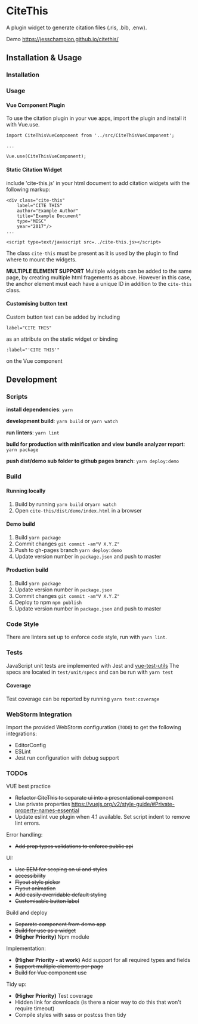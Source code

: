 # CiteThis
A plugin widget to generate citation files (.ris, .bib, .enw).

Demo https://jesschampion.github.io/citethis/

## Installation & Usage
### Installation

### Usage

#### Vue Component Plugin
To use the citation plugin in your vue apps, import the plugin and install it with Vue.use.

```
import CiteThisVueComponent from '../src/CiteThisVueComponent';

...

Vue.use(CiteThisVueComponent);
```

#### Static Citation Widget
include 'cite-this.js' in your html document to add citation widgets with the following markup:

```
<div class="cite-this"
    label="CITE THIS"
    author="Example Author"
    title="Example Document"
    type="MISC"
    year="2017"/>
...

<script type=text/javascript src=../cite-this.js></script>
```

The class `cite-this` must be present as it is used by the plugin to find where to mount the widgets.

**MULTIPLE ELEMENT SUPPORT**
Multiple widgets can be added to the same page, by creating multiple html fragements as above.
However in this case, the anchor element must each have a unique ID in addition to the `cite-this` class.

#### Customising button text
Custom button text can be added by including
```
label="CITE THIS"
```
as an attribute on the static widget
or binding
```
:label="'CITE THIS'"
```
on the Vue component 

## Development
### Scripts
__install dependencies__:
`yarn`

__development build__:
`yarn build`
or
`yarn watch`

__run linters__:
`yarn lint`

__build for production with minification and view bundle analyzer report__:
`yarn package`

__push dist/demo sub folder to github pages branch__:
`yarn deploy:demo`

### Build
#### Running locally
1. Build by running
  `yarn build` or`yarn watch`
2. Open `cite-this/dist/demo/index.html` in a browser

#### Demo build
1. Build
  `yarn package`
2. Commit changes
  `git commit -am"V X.Y.Z"`
3. Push to gh-pages branch
  `yarn deploy:demo`
4. Update version number in `package.json` and push to master

#### Production build
1. Build
  `yarn package`
2. Update version number in `package.json`
3. Commit changes
  `git commit -am"V X.Y.Z"` 
5. Deploy to npm
   `npm publish`
4. Update version number in `package.json` and push to master

### Code Style
There are linters set up to enforce code style, run with `yarn lint`.

### Tests
JavaScript unit tests are implemented with Jest and [vue-test-utils](https://vue-test-utils.vuejs.org/)
The specs are located in `test/unit/specs` and can be run with `yarn test`

#### Coverage
Test coverage can be reported by running `yarn test:coverage`

### WebStorm Integration
Import the provided WebStorm configuration (`TODO`) to get the following integrations:
- EditorConfig
- ESLint
- Jest run configuration with debug support

### TODOs
VUE best practice
- ~~Refactor CiteThis to separate ui into a presentational component~~
- Use private properties
  https://vuejs.org/v2/style-guide/#Private-property-names-essential
- Update eslint vue plugin when 4.1 available. Set script indent to remove lint errors.

Error handling:
- ~~Add prop types validations to enforce public api~~

UI:
- ~~Use BEM for scoping on ui and styles~~
- ~~accessibility~~
- ~~Flyout style picker~~
- ~~Flyout animation~~
- ~~Add easily overridable default styling~~
- ~~Customisable button label~~

Build and deploy
- ~~Separate component from demo app~~
- ~~Build for use as a widget~~
- **(Higher Priority)** Npm module

Implementation:
- **(Higher Priority - at work)** Add support for all required types and fields
- ~~Support multiple elements per page~~
- ~~Build for Vue component use~~

Tidy up:
- **(Higher Priority)** Test coverage
- Hidden link for downloads (is there a nicer way to do this that won't require timeout)
- Compile styles with sass or postcss then tidy
